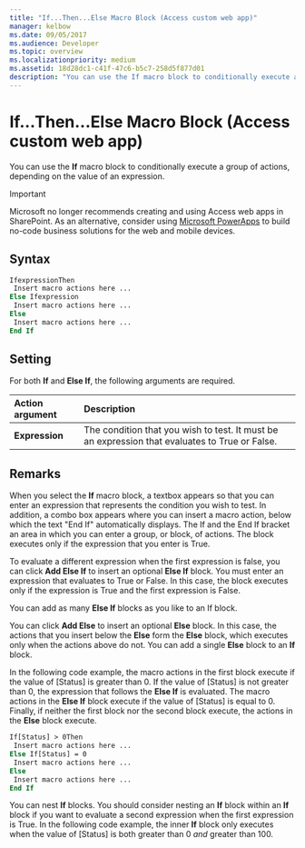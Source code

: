 ```yaml
---
title: "If...Then...Else Macro Block (Access custom web app)"
manager: kelbow
ms.date: 09/05/2017
ms.audience: Developer
ms.topic: overview
ms.localizationpriority: medium
ms.assetid: 18d28dc1-c41f-47c6-b5c7-258d5f877d01
description: "You can use the If macro block to conditionally execute a group of actions, depending on the value of an expression."
---
```


# If...Then...Else Macro Block (Access custom web app)

You can use the **If** macro block to conditionally execute a group of actions, depending on the value of an expression.
  
> [!IMPORTANT]
> Microsoft no longer recommends creating and using Access web apps in SharePoint. As an alternative, consider using [Microsoft PowerApps](https://powerapps.microsoft.com/) to build no-code business solutions for the web and mobile devices.
  
## Syntax

```vb
IfexpressionThen 
 Insert macro actions here ... 
Else Ifexpression  
 Insert macro actions here ... 
Else 
 Insert macro actions here ... 
End If
```

## Setting

For both **If** and **Else If**, the following arguments are required.
  
|**Action argument**|**Description**|
|:-----|:-----|
|**Expression** <br/> |The condition that you wish to test. It must be an expression that evaluates to True or False. |

## Remarks

When you select the **If** macro block, a textbox appears so that you can enter an expression that represents the condition you wish to test. In addition, a combo box appears where you can insert a macro action, below which the text "End If" automatically displays. The If and the End If bracket an area in which you can enter a group, or block, of actions. The block executes only if the expression that you enter is True.
  
To evaluate a different expression when the first expression is false, you can click **Add Else If** to insert an optional **Else If** block. You must enter an expression that evaluates to True or False. In this case, the block executes only if the expression is True and the first expression is False.
  
You can add as many **Else If** blocks as you like to an If block.
  
You can click **Add Else** to insert an optional **Else** block. In this case, the actions that you insert below the **Else** form the **Else** block, which executes only when the actions above do not. You can add a single **Else** block to an **If** block.
  
In the following code example, the macro actions in the first block execute if the value of [Status] is greater than 0. If the value of [Status] is not greater than 0, the expression that follows the **Else If** is evaluated. The macro actions in the **Else If** block execute if the value of [Status] is equal to 0. Finally, if neither the first block nor the second block execute, the actions in the **Else** block execute.
  
```vb
If[Status] > 0Then 
 Insert macro actions here ... 
Else If[Status] = 0  
 Insert macro actions here ... 
Else 
 Insert macro actions here ... 
End If
```

You can nest **If** blocks. You should consider nesting an **If** block within an **If** block if you want to evaluate a second expression when the first expression is True. In the following code example, the inner **If** block only executes when the value of [Status] is both greater than 0 *and* greater than 100.
  
